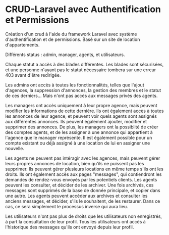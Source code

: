 # CRUD-Laravel avec Authentification et Permissions
Création d'un crud à l'aide du framework Laravel avec système d'authentification et de permissions. 
Basé sur un site de location d'appartements.

Différents status : admin, manager, agents, et utilisateurs. 

Chaque statut a accès à des blades différentes. Les blades sont sécurisées, et une personne n'ayant pas le statut nécessaire tombera sur une erreur 403 avant d'être redirigée.

Les admins ont accès à toutes les fonctionnalités, telles que l'ajout d'agences, la suppression d'annonces, la gestion des membres et le statut de ces derniers... Mais n'ont pas accès aux messages privés des agents.

Les managers ont accès uniquement à leur propre agence, mais peuvent modifier les informations de cette dernière. Ils ont également accès à toutes les annonces de leur agence, et peuvent voir quels agents sont assignés aux différentes annonces. Ils peuvent également ajouter, modifier et supprimer des annonces. De plus, les managers ont la possiblité de créer des comptes agents, et de les assigner à une annonce qui appartient à l'agence que le manager représente. Il est également possible pour un compte existant ou déjà assigné à une location de lui en assigner une nouvelle.

Les agents ne peuvent pas intéragir avec les agences, mais peuvent gérer leurs propres annonces de location, bien qu'ils ne puissent pas les supprimer. Ils peuvent gérer plusieurs locations en même temps s'ils ont les droits. 
Ils ont également accès aux pages "messages", qui contiendront les demandes de rendez-vous envoyés par les potentiels clients. Les agents peuvent les consulter, et décider de les archiver. Une fois archivés, ces messages sont supprimés de la base de donnée principale, et copier dans une autre. Les agents peuvent accéder aux archives et consulter les anciens messages, et décider, s'ils le souhaitent, de les restaurer. Dans ce cas, ce sera simplement le processus inverse qui aura lieu. 

Les utilisateurs n'ont pas plus de droits que les utilisateurs non enregistrés, à part la consultation de leur profil. Tous les utilisateurs ont accès à l'historique des messages qu'ils ont envoyé depuis leur profil.



